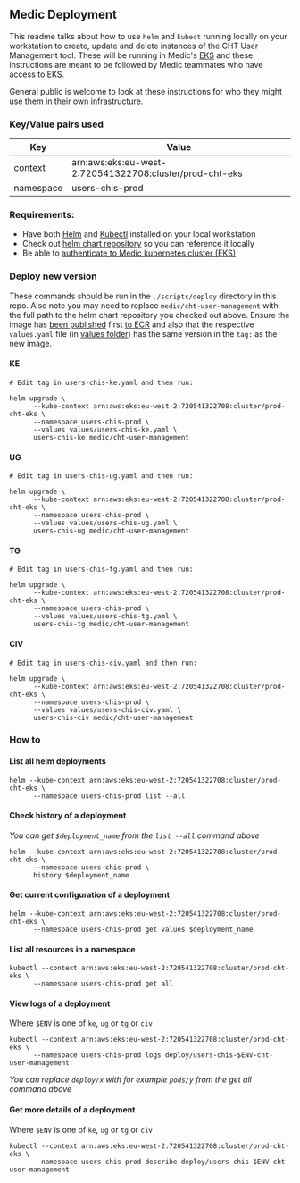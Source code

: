 ## Medic Deployment

This readme talks about how to use `helm` and `kubect`  running locally on your workstation to create, update and delete instances of the CHT User Management tool.  These will be running in Medic's [EKS](https://docs.aws.amazon.com/eks/latest/userguide/what-is-eks.html) and these instructions are meant to be followed by Medic teammates who have access to EKS.

General public is welcome to look at these instructions for who they might use them in their own infrastructure. 

### Key/Value pairs used 
| Key       | Value                                                   |
|-----------|---------------------------------------------------------|
| context   | arn:aws:eks:eu-west-2:720541322708:cluster/prod-cht-eks |
| namespace | users-chis-prod                                         |

### Requirements:
- Have both [Helm](https://helm.sh/) and  [Kubectl](https://kubernetes.io/docs/reference/kubectl/kubectl/) installed on your local workstation
- Check out [helm chart repository](https://github.com/medic/helm-charts/tree/main#usage) so you can reference it locally
- Be able to [authenticate to Medic kubernetes cluster (EKS)](https://github.com/medic/medic-infrastructure/blob/master/terraform/aws/dev/eks/access/README.md)


### Deploy new version

These commands should be run in the `./scripts/deploy` directory in this repo. Also note you may need to replace `medic/cht-user-management` with the full path to the helm chart repository you checked out above. Ensure the image has [been published](https://github.com/medic/cht-user-management/tree/main#publishing-new-docker-images) first [to ECR](https://gallery.ecr.aws/medic/cht-user-management) and also that the respective `values.yaml` file (in [values folder](https://github.com/medic/cht-user-management/blob/main/scripts/deploy/values/)) has the same version in the `tag:` as the new image.

#### KE
```shell
# Edit tag in users-chis-ke.yaml and then run:

helm upgrade \
      --kube-context arn:aws:eks:eu-west-2:720541322708:cluster/prod-cht-eks \
      --namespace users-chis-prod \
      --values values/users-chis-ke.yaml \
      users-chis-ke medic/cht-user-management
```
#### UG
```shell
# Edit tag in users-chis-ug.yaml and then run:

helm upgrade \
      --kube-context arn:aws:eks:eu-west-2:720541322708:cluster/prod-cht-eks \
      --namespace users-chis-prod \
      --values values/users-chis-ug.yaml \
      users-chis-ug medic/cht-user-management
```
#### TG
```shell
# Edit tag in users-chis-tg.yaml and then run:

helm upgrade \
      --kube-context arn:aws:eks:eu-west-2:720541322708:cluster/prod-cht-eks \
      --namespace users-chis-prod \
      --values values/users-chis-tg.yaml \
      users-chis-tg medic/cht-user-management
```

#### CIV
```shell
# Edit tag in users-chis-civ.yaml and then run:

helm upgrade \
      --kube-context arn:aws:eks:eu-west-2:720541322708:cluster/prod-cht-eks \
      --namespace users-chis-prod \
      --values values/users-chis-civ.yaml \
      users-chis-civ medic/cht-user-management
```

### How to

#### List all helm deployments
```shell
helm --kube-context arn:aws:eks:eu-west-2:720541322708:cluster/prod-cht-eks \
      --namespace users-chis-prod list --all
```

#### Check history of a deployment

_You can get `$deployment_name` from the `list --all` command above_

```shell
helm --kube-context arn:aws:eks:eu-west-2:720541322708:cluster/prod-cht-eks \
      --namespace users-chis-prod \
      history $deployment_name
```

#### Get current configuration of a deployment
```shell
helm --kube-context arn:aws:eks:eu-west-2:720541322708:cluster/prod-cht-eks \
      --namespace users-chis-prod get values $deployment_name
```

#### List all resources in a namespace
```shell
kubectl --context arn:aws:eks:eu-west-2:720541322708:cluster/prod-cht-eks \
      --namespace users-chis-prod get all
```

#### View logs of a deployment

Where `$ENV` is one of `ke`, `ug` or  `tg` or  `civ`

```shell
kubectl --context arn:aws:eks:eu-west-2:720541322708:cluster/prod-cht-eks \
      --namespace users-chis-prod logs deploy/users-chis-$ENV-cht-user-management
```
_You can replace `deploy/x` with for example `pods/y` from the get all command above_

#### Get more details of a deployment

Where `$ENV` is one of `ke`, `ug` or  `tg` or  `civ`

```shell
kubectl --context arn:aws:eks:eu-west-2:720541322708:cluster/prod-cht-eks \
      --namespace users-chis-prod describe deploy/users-chis-$ENV-cht-user-management
```

